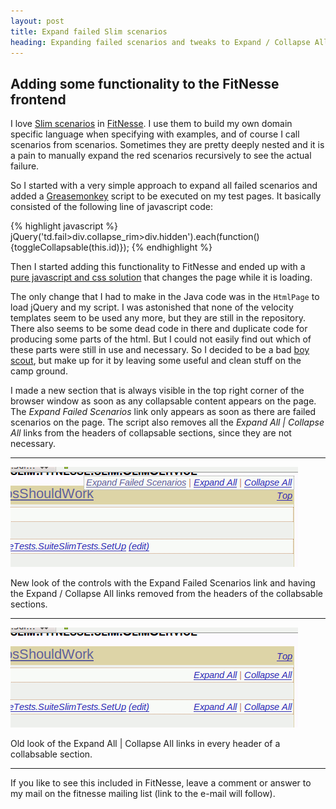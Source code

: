 ```yaml
---
layout: post
title: Expand failed Slim scenarios
heading: Expanding failed scenarios and tweaks to Expand / Collapse All in FitNesse
---
```

Adding some functionality to the FitNesse frontend
--------------------------------------------------

I love [Slim scenarios](http://fitnesse.org/FitNesse.UserGuide.SliM.ScenarioTable) in 
[FitNesse](http://fitnesse.org).
I use them to build my own domain specific language when specifying with examples,
and of course I call scenarios from scenarios. Sometimes they are pretty deeply nested and it is
a pain to manually expand the red scenarios recursively to see the actual failure.

So I started with a very simple approach to expand all failed scenarios and added a
[Greasemonkey](https://addons.mozilla.org/de/firefox/addon/greasemonkey/) script to be
executed on my test pages. It basically consisted of the following line of javascript code:

{% highlight javascript %}
jQuery('td.fail>div.collapse_rim>div.hidden').each(function() {toggleCollapsable(this.id)});
{% endhighlight %}

Then I started adding this functionality to FitNesse and ended up with a
[pure javascript and css solution](https://github.com/ggramlich/fitnesse/commit/7587d7ddf9b668ce2261cfa7201e39f829184645)
that changes the page while it is loading.

The only change that I had to make in the Java code was
in the `HtmlPage` to load jQuery and my script. I was astonished that none of the velocity templates seem to be used any more,
but they are still in the repository. There also seems to be some dead code in there and duplicate code for producing some parts of the html.
But I could not easily find out which of these parts were still in use and necessary.
So I decided to be a bad
[boy scout](http://programmer.97things.oreilly.com/wiki/index.php/The_Boy_Scout_Rule),
but make up for it by leaving some useful and clean stuff on the camp ground.

I made a new section that is always visible in the top right
corner of the browser window as soon as any collapsable content appears on the page.
The _Expand Failed Scenarios_ link only appears as soon as there are
failed scenarios on the page.
The script also removes all the _Expand All | Collapse All_ links from the headers of
collapsable sections, since they are not necessary.

---
![New look of the Expand / Collapse control with the Expand Failed Scenarios link](/images/Expand_collapse/expand_collapse_new_look.gif)

New look of the controls with the Expand Failed Scenarios link and having the Expand / Collapse All links removed
from the headers of the collabsable sections.

---

![Old look of the Expand All | Collapse All links](/images/Expand_collapse/expand_collapse_old_look.gif)

Old look of the Expand All | Collapse All links in every header of a collabsable section.

---

If you like to see this included in FitNesse, leave a comment or answer to my mail on the fitnesse mailing list (link to the e-mail will follow).


